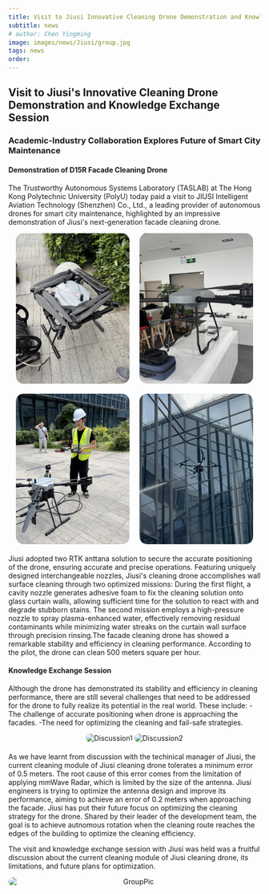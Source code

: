 ```yaml
---
title: Visit to Jiusi Innovative Cleaning Drone Demonstration and Knowledge Exchange Session
subtitle: news
# author: Chen Yingming
image: images/news/Jiusi/group.jpg
tags: news
order: 
---
```


##  Visit to Jiusi's Innovative Cleaning Drone Demonstration and Knowledge Exchange Session
### Academic-Industry Collaboration Explores Future of Smart City Maintenance

#### Demonstration of D15R Facade Cleaning Drone
The Trustworthy Autonomous Systems Laboratory (TASLAB) at The Hong Kong Polytechnic University (PolyU) today paid a visit to JIUSI Intelligent Aviation Technology (Shenzhen) Co., Ltd., a leading provider of autonomous drones for smart city maintenance, highlighted by an impressive demonstration of Jiusi's next-generation facade cleaning drone.
<div style="display: flex; gap: 20px; justify-content: center; margin-bottom: 20px;">
  <div style="flex: 1; max-width: 45%; height: 300px; border-radius: 15px; overflow: hidden;">
    <img src="https://github.com/PolyU-TASLAB/polyu-taslab.github.io/raw/main/images/news/Jiusi/Folded.JPEG" 
         alt="Folded" 
         style="width: 100%; height: 100%; object-fit: cover;">
  </div>
  <div style="flex: 1; max-width: 45%; height: 300px; border-radius: 15px; overflow: hidden;">
    <img src="https://github.com/PolyU-TASLAB/polyu-taslab.github.io/raw/main/images/news/Jiusi/Decompressed.JPEG" 
         alt="Decompressed" 
         style="width: 100%; height: 100%; object-fit: cover;">
  </div>
</div>

<div style="display: flex; gap: 20px; justify-content: center; margin-bottom: 20px;">
  <div style="flex: 1; max-width: 45%; height: 300px; border-radius: 15px; overflow: hidden;">
    <img src="https://github.com/PolyU-TASLAB/polyu-taslab.github.io/raw/main/images/news/Jiusi/demo1.JPEG" 
         alt="Fluid" 
         style="width: 100%; height: 100%; object-fit: cover;">
  </div>
  <div style="flex: 1; max-width: 45%; height: 300px; border-radius: 15px; overflow: hidden;">
    <img src="https://github.com/PolyU-TASLAB/polyu-taslab.github.io/raw/main/images/news/Jiusi/demo2.JPEG" 
         alt="Demo1" 
         style="width: 100%; height: 100%; object-fit: cover;">
  </div>
</div>
Jiusi adopted two RTK anttana solution to secure the accurate positioning of the drone, ensuring accurate and precise operations. Featuring uniquely designed interchangeable nozzles, Jiusi's cleaning drone accomplishes wall surface cleaning through two optimized missions: During the first flight, a cavity nozzle generates adhesive foam to fix the cleaning solution onto glass curtain walls, allowing sufficient time for the solution to react with and degrade stubborn stains. The second mission employs a high-pressure nozzle to spray plasma-enhanced water, effectively removing residual contaminants while minimizing water streaks on the curtain wall surface through precision rinsing.The facade cleaning drone has showed a remarkable stability and efficiency in cleaning performance. According to the pilot, the drone can clean 500 meters square per hour.



#### Knowledge Exchange Session
Although the drone has demonstrated its stability and efficiency in cleaning performance, there are still several challenges that need to be addressed for the drone to fully realize its potential in the real world. These include:
-The challenge of accurate positioning when drone is approaching the facades.
-The need for optimizing the cleaning and fail-safe strategies.
<div style="text-align: center; margin-bottom: 20px;">
  <img src="https://github.com/PolyU-TASLAB/polyu-taslab.github.io/raw/main/images/news/Jiusi/discussion1.png" alt="Discussion1" 
       style="width: 45%; height: auto; object-fit: cover; max-width: 850px; margin: 0 auto; border-radius: 15px;">
  <img src="https://github.com/PolyU-TASLAB/polyu-taslab.github.io/raw/main/images/news/Jiusi/discussion2.png" alt="Discussion2" 
       style="width: 45%; height: auto; object-fit: cover; border-radius: 15px;">
</div>
As we have learnt from discussion with the techinical manager of Jiusi, the current cleaning module of Jiusi cleaning drone tolerates a minimum error of 0.5 meters. The root cause of this error comes from the limitation of applying mmWave Radar, which is limited by the size of the antenna. Jiusi engineers is trying to optimize the antenna design and improve its performance, aiming to achieve an error of 0.2 meters when approaching the facade.
Jiusi has put their future focus on optimizing the cleaning strategy for the drone. Shared by their leader of the development team, the goal is to achieve autnomous rotation when the cleaning route reaches the edges of the building to optimize the cleaning efficiency.

The visit and knowledge exchange session with Jiusi was held was a fruitful discussion about the current cleaning module of Jiusi cleaning drone, its limitations, and future plans for optimization.

<div style="text-align: center; margin-bottom: 20px; display: flex; justify-content: center; gap: 20px;">
  <img src="https://github.com/PolyU-TASLAB/polyu-taslab.github.io/raw/main/images/news/Jiusi/group.jpg" alt="GroupPic" 
       style="width: 100%; height: auto; object-fit: cover; border-radius: 15px;">
</div>
